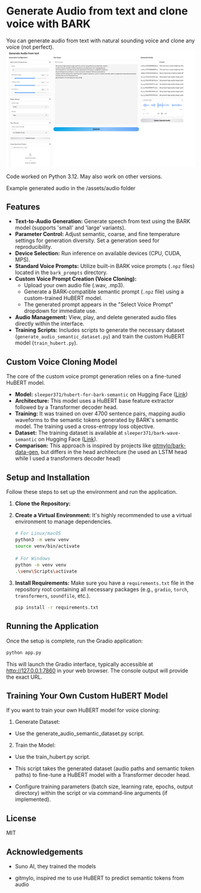 # Generate Audio from text and clone voice with BARK

You can generate audio from text with natural sounding voice and clone any voice (not perfect).
![Screenshot Placeholder](./assets/images/screenshot.png)

Code worked on Python 3.12. May also work on other versions.

Example generated audio in the /assets/audio folder

## Features

-   **Text-to-Audio Generation:** Generate speech from text using the BARK model (supports 'small' and 'large' variants).
-   **Parameter Control:** Adjust semantic, coarse, and fine temperature settings for generation diversity. Set a generation seed for reproducibility.
-   **Device Selection:** Run inference on available devices (CPU, CUDA, MPS).
-   **Standard Voice Prompts:** Utilize built-in BARK voice prompts (`.npz` files) located in the `bark_prompts` directory.
-   **Custom Voice Prompt Creation (Voice Cloning):**
    -   Upload your own audio file (.wav, .mp3).
    -   Generate a BARK-compatible semantic prompt (`.npz` file) using a custom-trained HuBERT model.
    -   The generated prompt appears in the "Select Voice Prompt" dropdown for immediate use.
-   **Audio Management:** View, play, and delete generated audio files directly within the interface.
-   **Training Scripts:** Includes scripts to generate the necessary dataset (`generate_audio_semantic_dataset.py`) and train the custom HuBERT model (`train_hubert.py`).

## Custom Voice Cloning Model

The core of the custom voice prompt generation relies on a fine-tuned HuBERT model.

-   **Model:** `sleeper371/hubert-for-bark-semantic` on Hugging Face ([Link](https://huggingface.co/sleeper371/hubert-for-bark-semantic))
-   **Architecture:** This model uses a HuBERT base feature extractor followed by a Transformer decoder head.
-   **Training:** It was trained on over 4700 sentence pairs, mapping audio waveforms to the semantic tokens generated by BARK's semantic model. The training used a cross-entropy loss objective.
-   **Dataset:** The training dataset is available at `sleeper371/bark-wave-semantic` on Hugging Face ([Link](https://huggingface.co/datasets/sleeper371/bark-wave-semantic)).
-   **Comparison:** This approach is inspired by projects like [gitmylo/bark-data-gen](https://github.com/gitmylo/bark-data-gen), but differs in the head architecture (he used an LSTM head while I used a transformers decoder head)

## Setup and Installation

Follow these steps to set up the environment and run the application.

1.  **Clone the Repository:**

2.  **Create a Virtual Environment:**
    It's highly recommended to use a virtual environment to manage dependencies.

    ```bash
    # For Linux/macOS
    python3 -m venv venv
    source venv/bin/activate

    # For Windows
    python -m venv venv
    .\venv\Scripts\activate
    ```

3.  **Install Requirements:**
    Make sure you have a `requirements.txt` file in the repository root containing all necessary packages (e.g., `gradio`, `torch`, `transformers`, `soundfile`, etc.).
    ```bash
    pip install -r requirements.txt
    ```

## Running the Application

Once the setup is complete, run the Gradio application:

```bash
python app.py
```

This will launch the Gradio interface, typically accessible at http://127.0.0.1:7860 in your web browser. The console output will provide the exact URL.

## Training Your Own Custom HuBERT Model

If you want to train your own HuBERT model for voice cloning:

1. Generate Dataset:

-   Use the generate_audio_semantic_dataset.py script.

2. Train the Model:

-   Use the train_hubert.py script.

-   This script takes the generated dataset (audio paths and semantic token paths) to fine-tune a HuBERT model with a Transformer decoder head.

-   Configure training parameters (batch size, learning rate, epochs, output directory) within the script or via command-line arguments (if implemented).

## License

MIT

## Acknowledgements

-   Suno AI, they trained the models

-   gitmylo, inspired me to use HuBERT to predict semantic tokens from audio
